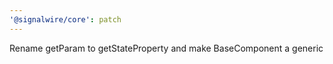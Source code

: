 ```yaml
---
'@signalwire/core': patch
---
```


Rename getParam to getStateProperty and make BaseComponent a generic
